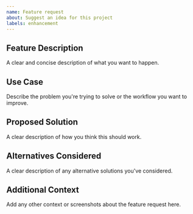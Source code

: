 ```yaml
---
name: Feature request
about: Suggest an idea for this project
labels: enhancement
---
```


## Feature Description
A clear and concise description of what you want to happen.

## Use Case
Describe the problem you're trying to solve or the workflow you want to improve.

## Proposed Solution
A clear description of how you think this should work.

## Alternatives Considered
A clear description of any alternative solutions you've considered.

## Additional Context
Add any other context or screenshots about the feature request here.
